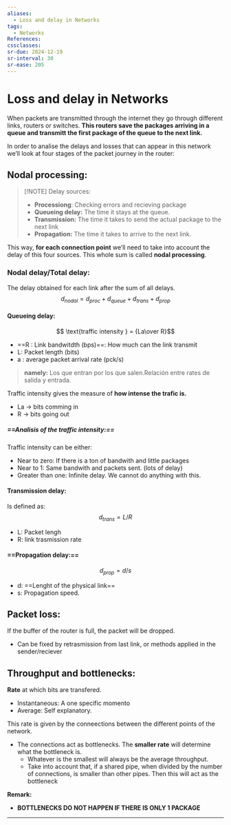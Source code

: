```yaml
---
aliases:
  - Loss and delay in Networks
tags:
  - Networks
References: 
cssclasses: 
sr-due: 2024-12-19
sr-interval: 30
sr-ease: 205
---
```

# Loss and delay in Networks
When packets are transmitted through the internet they go through different links, routers or switches. **This routers save the packages arriving in a queue and transmitt the first package of the queue to the next link.** 

In order to analise the delays and losses that can appear in this network we’ll look at four stages of the packet journey in the router:
## Nodal processing:
> [!NOTE] Delay sources: 
> + **Processiong**: Checking errors and recieving package
> + **Queueing delay:** The time it stays at the queue. 
> + **Transmission:** The time it takes to send the actual package to the next link
> + **Propagation:** The time it takes to arrive to the next link. 

This way, **for each connection point** we’ll need to take into account the delay of this four sources.
This whole sum is called **nodal processing**. 

### Nodal delay/Total delay:
The delay obtained for each link after the sum of all delays.
$$
d_{nodal} = d_{proc} + d_{queue} + d_{trans} + d_{prop}
$$
#### Queueing delay: 
$$ \text{traffic intensity } = {La\over R}$$
+ ==R : Link bandwitdth (bps)==: How much can the link transmit
+ L: Packet length (bits)
+ a : average packet arrival rate (pck/s)

> **namely:** Los que entran por los que salen.Relación entre rates de salida y entrada.

Traffic intensity gives the measure of **how intense the trafic is.** 
  + La → bits comming in
  + R → bits going out
##### ==Analisis of the traffic intensity:==
  Traffic intensity can be either: 
  + Near to zero: If there is a ton of bandwith and little packages
  + Near to 1: Same bandwith and packets sent. (lots of delay)
  + Greater than one: Infinite delay. We cannot do anything with this.

#### Transmission delay:
Is defined as: 
$$
d_{trans} = L/R
$$
+ L: Packet lengh
+ R: link trasmission rate

#### ==Propagation delay:==
$$
d_{prop} = d/s
$$
+ d: ==Lenght of the physical link==
+ s: Propagation speed.

  
## Packet loss:
If the buffer of the router is full, the packet will be dropped. 
+ Can be fixed by retrasmission from last link, or methods applied in the sender/reciever

## Throughput and bottlenecks:

**Rate** at which bits are transfered. 
+ Instantaneous: A one specific momento
+ Average: Self explanatory.

This rate is given by the conneections between the different points of the network. 
+ The connections act as bottlenecks. The **smaller rate** will determine what the bottleneck is.
	+ Whatever is the smallest will always be the average throughput.
	+ Take into account that, if a shared pipe, when divided by the number of connections, is smaller than other pipes. Then this will act as the bottleneck

**Remark:**
+ **BOTTLENECKS DO NOT HAPPEN IF THERE IS ONLY 1 PACKAGE**
***
